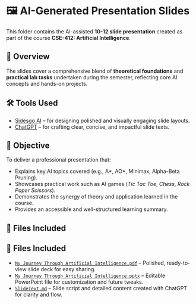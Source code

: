 # 🖼️ AI-Generated Presentation Slides

This folder contains the AI-assisted **10-12 slide presentation** created as part of the course **CSE-412: Artificial Intelligence**.

## 📌 Overview

The slides cover a comprehensive blend of **theoretical foundations** and **practical lab tasks** undertaken during the semester, reflecting core AI concepts and hands-on projects.

## 🛠️ Tools Used

- [Sidesgo AI](https://sidesgo.com/) – for designing polished and visually engaging slide layouts.
- [ChatGPT](https://chat.openai.com/) – for crafting clear, concise, and impactful slide texts.

## 🎯 Objective

To deliver a professional presentation that:
- Explains key AI topics covered (e.g., A*, AO*, Minimax, Alpha-Beta Pruning).
- Showcases practical work such as AI games (*Tic Tac Toe*, *Chess*, *Rock Paper Scissors*).
- Demonstrates the synergy of theory and application learned in the course.
- Provides an accessible and well-structured learning summary.

## 📂 Files Included

## 📂 Files Included

- [`My Journey Through Artificial Intelligence.pdf`](./My%20Journey%20Through%20Artificial%20Intelligence.pdf) – Polished, ready-to-view slide deck for easy sharing.
- [`My Journey Through Artificial Intelligence.pptx`](./My%20Journey%20Through%20Artificial%20Intelligence.pptx) – Editable PowerPoint file for customization and future tweaks.
- [`SlideText.md`](./SlideText.md) – Slide script and detailed content created with ChatGPT for clarity and flow.
